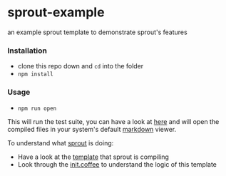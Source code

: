 # sprout-example

an example sprout template to demonstrate sprout's features

### Installation
- clone this repo down and `cd` into the folder
- `npm install`

### Usage
- `npm run open`

This will run the test suite, you can have a look at [here](test/test.coffee) and will open the compiled files in your system's default [markdown](https://help.github.com/articles/markdown-basics/) viewer.

To understand what [sprout](https://github.com/carrot/sprout) is doing:
- Have a look at the [template](root/readme.md) that sprout is compiling
- Look through the [init.coffee](init.coffee) to understand the logic of this template
